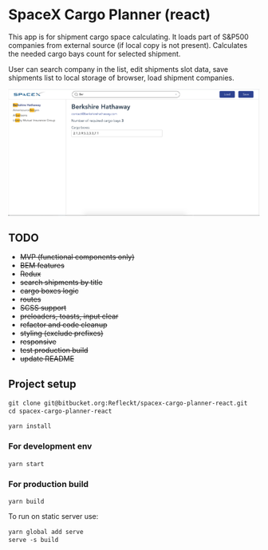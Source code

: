 # SpaceX Cargo Planner (react)

This app is for shipment cargo space calculating. It loads part of S&P500 companies from external source (if local copy is not present). Calculates the needed cargo bays count for selected shipment.

User can search company in the list, edit shipments slot data, save shipments list to local storage of browser, load shipment companies.

![App preview](public/preview.png)

## TODO

- ~~MVP (functional components only)~~
- ~~BEM features~~
- ~~Redux~~
- ~~search shipments by title~~
- ~~cargo boxes logic~~
- ~~routes~~
- ~~SCSS support~~
- ~~preloaders, toasts, input clear~~
- ~~refactor and code cleanup~~
- ~~styling (exclude prefixes)~~
- ~~responsive~~
- ~~test production build~~
- ~~update README~~

## Project setup

```
git clone git@bitbucket.org:Refleckt/spacex-cargo-planner-react.git
cd spacex-cargo-planner-react
```

```
yarn install
```

### For development env

```
yarn start
```

### For production build

```
yarn build
```

To run on static server use:

```
yarn global add serve
serve -s build
```
